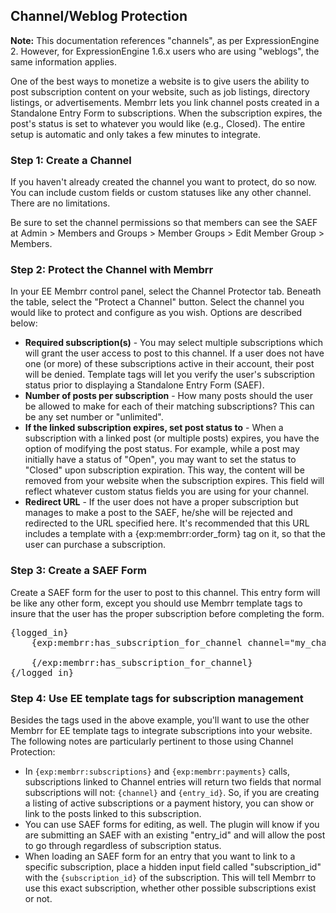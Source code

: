 ## Channel/Weblog Protection

**Note:** This documentation references "channels", as per ExpressionEngine 2.  However, for ExpressionEngine 1.6.x users who are using "weblogs",
the same information applies.

One of the best ways to monetize a website is to give users the ability to post subscription
content on your website, such as job listings, directory listings, or advertisements.  Membrr
lets you link channel posts created in a Standalone Entry Form to subscriptions.  When the subscription
expires, the post's status is set to whatever you would like (e.g., Closed).  The entire setup is
automatic and only takes a few minutes to integrate.

### Step 1: Create a Channel

If you haven't already created the channel you want to protect, do so now.  You can include custom fields or custom statuses like any other channel.  There are no limitations.

Be sure to set the channel permissions so that members can see the SAEF at Admin > Members and Groups > Member Groups > Edit Member Group > Members.

### Step 2: Protect the Channel with Membrr

In your EE Membrr control panel, select the Channel Protector tab.  Beneath the table, select the "Protect a Channel" button.  Select the channel you would like to protect and configure as you wish.  Options are described below:

*   **Required subscription(s)** - You may select multiple subscriptions which will grant the user access to post to this channel.  If a user does not have one (or more) of these subscriptions active in their account, their post will be denied.  Template tags will let you verify the user's subscription status prior to displaying a Standalone Entry Form (SAEF).
*   **Number of posts per subscription** - How many posts should the user be allowed to make for each of their matching subscriptions?  This can be any set number or "unlimited".
*   **If the linked subscription expires, set post status to** - When a subscription with a linked post (or multiple posts) expires, you have the option of modifying the post status.  For example, while a post may initially have a status of "Open", you may want to set the status to "Closed" upon subscription expiration.  This way, the content will be removed from your website when the subscription expires.  This field will reflect whatever custom status fields you are using for your channel.
*   **Redirect URL** - If the user does not have a proper subscription but manages to make a post to the SAEF, he/she will be rejected and redirected to the URL specified here.  It's recommended that this URL includes a template with a {exp:membrr:order_form} tag on it, so that the user can purchase a subscription.

### Step 3: Create a SAEF Form

Create a SAEF form for the user to post to this channel.  This entry form will be like any other form, except you should use Membrr template tags to insure that the user has the proper subscription before completing the form.

<pre class="example">
{logged_in}
	{exp:membrr:has_subscription_for_channel channel="my_channel"}
		<!-- STANDALONE ENTRY FORM HERE -->
	{/exp:membrr:has_subscription_for_channel}
{/logged_in}
</pre>

### Step 4: Use EE template tags for subscription management

Besides the tags used in the above example, you'll want to use the other Membrr for EE template tags to integrate subscriptions into your website.  The following notes are particularly pertinent to those using Channel Protection:

*   In `{exp:membrr:subscriptions}` and `{exp:membrr:payments}` calls, subscriptions linked to Channel entries will return two fields that normal subscriptions will not: `{channel}` and `{entry_id}`.  So, if you are creating a listing of active subscriptions or a payment history, you can show or link to the posts linked to this subscription.
*   You can use SAEF forms for editing, as well.  The plugin will know if you are submitting an SAEF with an existing "entry_id" and will allow the post to go through regardless of subscription status.
*   When loading an SAEF form for an entry that you want to link to a specific subscription, place a hidden input field called "subscription_id" with the `{subscription_id}` of the subscription.  This will tell Membrr to use this exact subscription, whether other possible subscriptions exist or not.